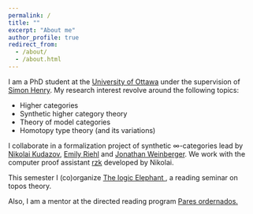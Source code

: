 ```yaml
---
permalink: /
title: ""
excerpt: "About me"
author_profile: true
redirect_from: 
  - /about/
  - /about.html
---
```


I am a PhD student at the <a href="https://www.uottawa.ca/fr">University of Ottawa</a> under the supervision of 
<a href="http://www.normalesup.org/~henry/">Simon Henry</a>. My research interest revolve around the following topics:
 <ul>
  <li>Higher categories</li>
  <li>Synthetic higher category theory </li>
  <li>Theory of model categories</li>
  <li>Homotopy type theory (and its variations)</li>
</ul> 
I collaborate in a formalization project of synthetic ∞-categories lead by <a href="https://fizruk.github.io/">Nikolai Kudazov</a>, <a href="https://emilyriehl.github.io/">Emily Riehl</a> and <a href="https://sites.google.com/view/jonathanweinberger">Jonathan Weinberger</a>. We work with the computer proof assistant <a href="https://github.com/rzk-lang/rzk">rzk</a> developed by Nikolai.

This semester I (co)organize <a href="https://cesarbm03.github.io/seminar/"> The logic Elephant </a>, a reading seminar on topos theory.

Also, I am a mentor at the directed reading program <a href="https://ninyam.github.io/paresordenados_eng/">Pares ordernados. </a>
